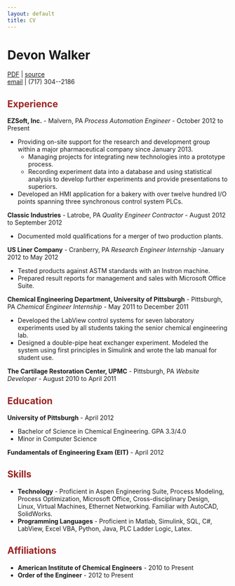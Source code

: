 ```yaml
---
layout: default
title: CV
---
```


<style>
h2 {
    color: #9b2221;
}
</style>


# Devon Walker
[PDF](/static/page/cv/Devon-Walker-Resume.pdf) &#124;
[source](https://github.com/devonwa/latex-resume/blob/master/Walker%2C%20Devon%20-%20Resume.tex) <br>
[email](http://www.google.com/recaptcha/mailhide/d?k=01C-sGO2dlp9QhL6XGA08G8A==&c=dyFPr1gMFSitT602ZrMFhsq6MW5Tn_ikXCsGQl2rge8=) &#124;
(717) 304--2186 <br>

## Experience

**EZSoft, Inc.** - Malvern, PA
_Process Automation Engineer_ - October 2012 to Present

* Providing on-site support for the research and development group within a major pharmaceutical company since January 2013.
  * Managing projects for integrating new technologies into a prototype process.
  * Recording experiment data into a database and using statistical analysis to develop further experiments and provide presentations to superiors.
* Developed an HMI application for a bakery with over twelve hundred I/O points spanning three synchronous control system PLCs.

**Classic Industries** - Latrobe, PA
_Quality Engineer Contractor_ - August 2012 to September 2012

* Documented mold qualifications for a merger of two production plants.

**US Liner Company** - Cranberry, PA
_Research Engineer Internship_ -January 2012 to May 2012

* Tested products against ASTM standards with an Instron machine.
* Prepared result reports for management and sales with Microsoft Office Suite.

**Chemical Engineering Department, University of Pittsburgh** - Pittsburgh, PA
_Chemical Engineer Internship_ - May 2011 to December 2011

* Developed the LabView control systems for seven laboratory experiments used by all students taking the senior chemical engineering lab.
* Designed a double-pipe heat exchanger experiment.  Modeled the system using first principles in Simulink and wrote the lab manual for student use.

**The Cartilage Restoration Center, UPMC**  - Pittsburgh, PA
_Website Developer_ - August 2010 to April 2011

## Education

**University of Pittsburgh** - April 2012
* Bachelor of Science in Chemical Engineering. GPA 3.3/4.0
* Minor in Computer Science

**Fundamentals of Engineering Exam (EIT)** - April 2012

## Skills

* **Technology** - Proficient in Aspen Engineering Suite, Process Modeling, Process Optimization, Microsoft Office, Cross-disciplinary Design, Linux, Virtual Machines, Ethernet Networking. Familiar with AutoCAD, SolidWorks.
* **Programming Languages** - Proficient in Matlab, Simulink, SQL, C#, LabView, Excel VBA, Python, Java, PLC Ladder Logic, Latex.

## Affiliations

* **American Institute of Chemical Engineers** - 2010 to Present
* **Order of the Engineer** - 2012 to Present
